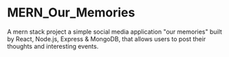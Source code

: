 # MERN_Our_Memories
A mern stack project
a simple social media application "our memories" built by React, Node.js, Express & MongoDB, that allows users to post their thoughts and interesting events.
